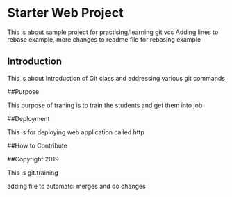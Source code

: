 # Starter Web Project

This is about sample project for practising/learning git vcs
Adding lines to rebase example, more changes to readme file for rebasing example

## Introduction

This is about Introduction of Git class and addressing various git commands

##Purpose

This purpose of traning is to train the students and get them into job 

##Deployment

This is for deploying web application called http

##How to Contribute

##Copyright 2019

This is git.training

adding file to automatci merges and do changes

